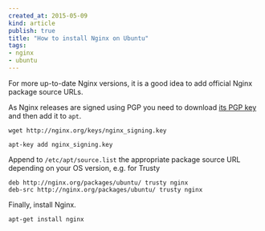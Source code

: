 ```yaml
---
created_at: 2015-05-09 
kind: article
publish: true
title: "How to install Nginx on Ubuntu"
tags:
- nginx
- ubuntu
---
```


For more up-to-date Nginx versions, it is a good idea to add official 
Nginx package source URLs. 

As Nginx releases are signed using PGP you need to download 
[its PGP key][1] and then add it to `apt`.

```
wget http://nginx.org/keys/nginx_signing.key
```
```
apt-key add nginx_signing.key
```

Append to `/etc/apt/source.list` the appropriate package source URL 
depending on your OS version, e.g. for Trusty

```
deb http://nginx.org/packages/ubuntu/ trusty nginx
deb-src http://nginx.org/packages/ubuntu/ trusty nginx
```

Finally, install Nginx.

```
apt-get install nginx
```


[1]: http://nginx.org/keys/nginx_signing.key
